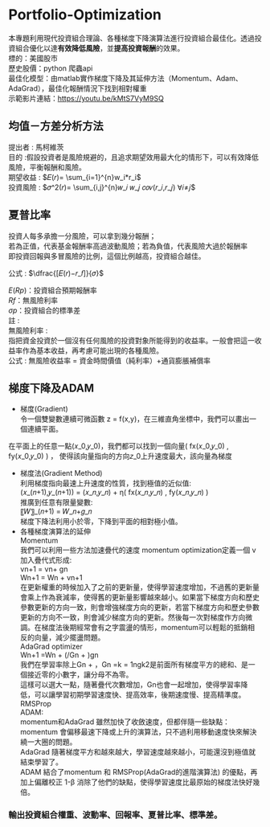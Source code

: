 # Portfolio-Optimization
本專題利用現代投資組合理論、各種梯度下降演算法進行投資組合最佳化。透過投資組合優化以達**有效降低風險**，並**提高投資報酬**的效果。  
標的：美國股市  
歷史股價：python 爬蟲api  
最佳化模型：由matlab實作梯度下降及其延伸方法（Momentum、Adam、AdaGrad），最佳化報酬情況下找到相對權重  
示範影片連結：https://youtu.be/kMtS7VyM9SQ  
## 均值－方差分析方法
提出者 : 馬柯維茨  
目的 :假設投資者是風險規避的，且追求期望效用最大化的情形下，可以有效降低風險，平衡報酬和風險。  
期望收益 :  $𝐸(𝑟)= \sum_{i=1}^{n}w_i*r_i$  
投資風險 : $𝜎^2(𝑟)= \sum_{i,j}^{n}𝑤_𝑖 𝑤_𝑗 𝑐𝑜𝑣(𝑟_𝑖,𝑟_𝑗)   ∀𝑖≠𝑗$  

## 夏普比率
投資人每多承擔一分風險，可以拿到幾分報酬；  
若為正值，代表基金報酬率高過波動風險；若為負值，代表風險大過於報酬率  
即投資回報與多冒風險的比例，這個比例越高，投資組合越佳。   

公式 :   $\dfrac{[𝐸(𝑟)−𝑟_𝑓]}{𝜎}$  

$E(Rp)$：投資組合預期報酬率  
$Rf$：無風險利率  
$σp$：投資組合的標準差  
註 :   
無風險利率 :  
指把資金投資於一個沒有任何風險的投資對象所能得到的收益率。一般會把這一收益率作為基本收益，再考慮可能出現的各種風險。  
公式 : 無風險收益率 = 資金時間價值（純利率）+通貨膨脹補償率   


## 梯度下降及ADAM
* 梯度(Gradient)  
令一個雙變數連續可微函數 z = f(x,y)，在三維直角坐標中，我們可以畫出一個連續平面。  

在平面上的任意一點(𝑥_0,𝑦_0)，我們都可以找到一個向量( fx(𝑥_0,𝑦_0) , fy(𝑥_0,𝑦_0) ) ， 使得該向量指向的方向𝑧_0上升速度最大，該向量為梯度  

* 梯度法(Gradient Method)  
利用梯度指向最速上升速度的性質，找到極值的近似值:  
	(𝑥_(𝑛+1),𝑦_(𝑛+1)) = (𝑥_𝑛,𝑦_𝑛) + η( fx(𝑥_𝑛,𝑦_𝑛) , fy(𝑥_𝑛,𝑦_𝑛) )  
推廣到任意有限量變數:  
   〖𝑊〗_(𝑛+1)  = 𝑊_𝑛+𝑔_𝑛  
梯度下降法利用小於零，下降到平面的相對極小值。   
* 各種梯度演算法的延伸  
Momentum  
我們可以利用一些方法加速疊代的速度
 momentum optimization定義一個 v 加入疊代式形成:  
vn+1 = vn+ gn  
Wn+1 = Wn + vn+1   
在更新權重的時候加入了之前的更新量，使得學習速度增加，不過舊的更新量會乘上作為衰減率，使得舊的更新量影響越來越小。如果當下梯度方向和歷史參數更新的方向一致，則會增強梯度方向的更新，若當下梯度方向和歷史參數更新的方向不一致，則會減少梯度方向的更新。然後每一次對梯度作方向微調。在梯度法後期經常會有之字震盪的情形，momentum可以輕鬆的抵銷相反的向量，減少擺盪問題。  
AdaGrad optimizer  
Wn+1 =Wn + (/Gn +  )gn   
我們在學習率除上Gn + ，Gn =k = 1ngk2是前面所有梯度平方的總和、是一個接近零的小數字，讓分母不為零。  
這樣可以選大一點，隨著疊代次數增加，Gn也會一起增加，使得學習率降低，可以讓學習初期學習速度快、提高效率，後期速度慢、提高精準度。  
RMSProp  
ADAM:  
momentum和AdaGrad 雖然加快了收斂速度，但都伴隨一些缺點：  
momentum 會偏移最速下降或上升的演算法，只不過利用移動速度快來解決繞一大圈的問題。   
AdaGrad 隨著梯度平方和越來越大，學習速度越來越小，可能還沒到極值就結束學習了。  
ADAM 結合了momentum 和 RMSProp(AdaGrad的進階演算法) 的優點，再加上偏離校正 1-β 消除了他們的缺點，使得學習速度比最原始的梯度法快好幾倍。  

### 輸出投資組合權重、波動率、回報率、夏普比率、標準差。
